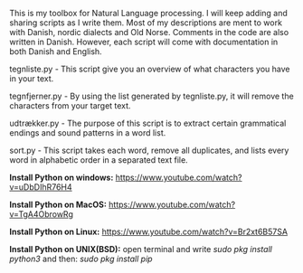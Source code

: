 This is my toolbox for Natural Language processing. I will keep adding and sharing scripts as I write them.
Most of my descriptions are ment to work with Danish, nordic dialects and Old Norse. Comments in the code are also written in Danish.
However, each script will come with documentation in both Danish and English.

tegnliste.py - This script give you an overview of what characters you have in your text.

tegnfjerner.py - By using the list generated by tegnliste.py, it will remove the characters from your target text.

udtrækker.py - The purpose of this script is to extract certain grammatical endings and sound patterns in a word list.

sort.py - This script takes each word, remove all duplicates, and lists every word in alphabetic order in a separated text file.


<b>Install Python on windows:</b> https://www.youtube.com/watch?v=uDbDIhR76H4

<b>Install Python on MacOS:</b> https://www.youtube.com/watch?v=TgA4ObrowRg

<b>Install Python on Linux:</b> https://www.youtube.com/watch?v=Br2xt6B57SA

<b>Install Python on UNIX(BSD):</b>
open terminal and write
  <i>sudo pkg install python3</i>
and then:
  <i>sudo pkg install pip</i>
